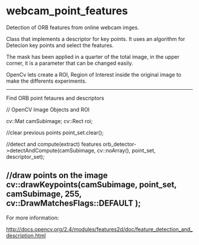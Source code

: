 # webcam_point_features

Detection of ORB features from online webcam imges.

Class that implements a descriptor for key points. It uses an algorithm for Detecion key points and select the features.

The mask has been applied in a quarter of the total image, in the upper corner, it is a parameter that can be changed easily.

OpenCv lets create a ROI, Region of Interest inside the original image to make the differents experiments.

-----------------------------------------
Find ORB point fetaures and descriptors

// OpenCV Image Objects and ROI

cv::Mat camSubimage;
cv::Rect roi;

//clear previous points
point_set.clear(); 
        
//detect and compute(extract) features
orb_detector->detectAndCompute(camSubimage, cv::noArray(), point_set, descriptor_set);
        
//draw points on the image
cv::drawKeypoints(camSubimage, point_set, camSubimage, 255, cv::DrawMatchesFlags::DEFAULT ); 
-----------------------------------------


For more information:

http://docs.opencv.org/2.4/modules/features2d/doc/feature_detection_and_description.html

